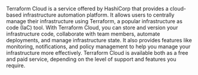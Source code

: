 Terraform Cloud is a service offered by HashiCorp that provides a cloud-based infrastructure automation platform. It allows users to centrally manage their infrastructure using Terraform, a popular infrastructure as code (IaC) tool. With Terraform Cloud, you can store and version your infrastructure code, collaborate with team members, automate deployments, and manage infrastructure state. It also provides features like monitoring, notifications, and policy management to help you manage your infrastructure more effectively. Terraform Cloud is available both as a free and paid service, depending on the level of support and features you require.

